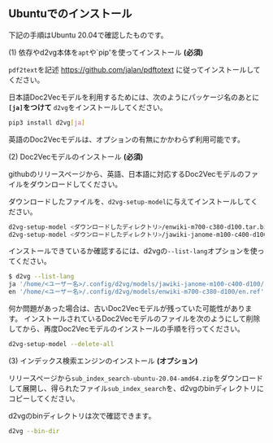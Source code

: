 ## Ubuntuでのインストール

下記の手順はUbuntu 20.04で確認したものです。

(1) 依存やd2vg本体を`apt`や`pip'を使ってインストール **(必須)**

`pdf2text`を記述 https://github.com/jalan/pdftotext に従ってインストールしてください。

日本語Doc2Vecモデルを利用するためには、次のようにパッケージ名のあとに **`[ja]`をつけて** `d2vg`をインストールしてください。

```sh
pip3 install d2vg[ja]
```

英語のDoc2Vecモデルは、オプションの有無にかかわらず利用可能です。

(2) Doc2Vecモデルのインストール **(必須)**

githubのリリースページから、英語、日本語に対応するDoc2Vecモデルのファイルをダウンロードしてください。

ダウンロードしたファイルを、`d2vg-setup-model`に与えてインストールしてください。

```sh
d2vg-setup-model <ダウンロードしたディレクトリ>/enwiki-m700-c380-d100.tar.bz2
d2vg-setup-model <ダウンロードしたディレクトリ>/jawiki-janome-m100-c400-d100.tar.bz2
```

インストールできているか確認するには、d2vgの`--list-lang`オプションを使ってください。

```sh
$ d2vg --list-lang
ja '/home/<ユーザー名>/.config/d2vg/models/jawiki-janome-m100-c400-d100/ja.ref'
en '/home/<ユーザー名>/.config/d2vg/models/enwiki-m700-c380-d100/en.ref'
```

何か問題があった場合は、古いDoc2Vecモデルが残っていた可能性があります。
インストールされているDoc2Vecモデルのファイルを次のようにして削除してから、再度Doc2Vecモデルのインストールの手順を行ってください。

```sh
d2vg-setup-model --delete-all
```

(3) インデックス検索エンジンのインストール **(オプション)**

リリースページから`sub_index_search-ubuntu-20.04-amd64.zip`をダウンロードして展開し、得られたファイル`sub_index_search`を、d2vgのbinディレクトリにコピーしてください。

d2vgのbinディレクトリは次で確認できます。

```sh
d2vg --bin-dir
```
